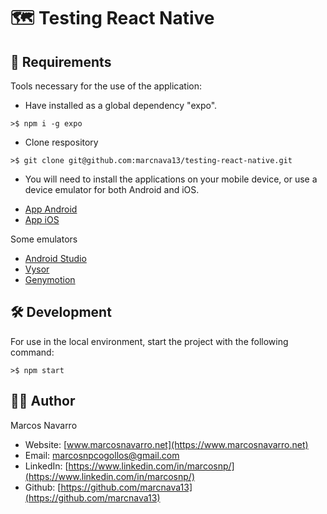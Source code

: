# :world_map: Testing React Native

## :green_salad: Requirements

Tools necessary for the use of the application:

* Have installed as a global dependency "expo".

```
>$ npm i -g expo
```

* Clone respository 

```
>$ git clone git@github.com:marcnava13/testing-react-native.git
```

* You will need to install the applications on your mobile device, or use a device emulator for both Android and iOS.

- [App Android](https://play.google.com/store/apps/details?id=host.exp.exponent)
- [App iOS](https://apps.apple.com/us/app/expo-go/id982107779)

Some emulators
- [Android Studio](https://developer.android.com/studio)
- [Vysor](https://www.vysor.io/)
- [Genymotion](https://www.genymotion.com/)

## :hammer_and_wrench: Development

For use in the local environment, start the project with the following command:

```
>$ npm start
```


## :man_mechanic: Author

Marcos Navarro

* Website: [www.marcosnavarro.net](https://www.marcosnavarro.net)
* Email: [marcosnpcogollos@gmail.com](mailto:marcosnpcogollos@gmail.com)
* LinkedIn: [https://www.linkedin.com/in/marcosnp/](https://www.linkedin.com/in/marcosnp/)
* Github: [https://github.com/marcnava13](https://github.com/marcnava13)